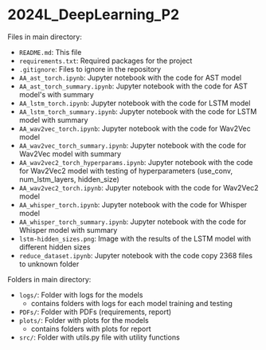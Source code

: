 # 2024L_DeepLearning_P2

Files in main directory:
- `README.md`: This file
- `requirements.txt`: Required packages for the project
- `.gitignore`: Files to ignore in the repository
- `AA_ast_torch.ipynb`: Jupyter notebook with the code for AST model
- `AA_ast_torch_summary.ipynb`: Jupyter notebook with the code for AST model's with summary
- `AA_lstm_torch.ipynb`: Jupyter notebook with the code for LSTM model
- `AA_lstm_torch_summary.ipynb`: Jupyter notebook with the code for LSTM model with summary
- `AA_wav2vec_torch.ipynb`: Jupyter notebook with the code for Wav2Vec model
- `AA_wav2vec_torch_summary.ipynb`: Jupyter notebook with the code for Wav2Vec model with summary
- `AA_wav2vec2_torch_hyperparams.ipynb`: Jupyter notebook with the code for Wav2Vec2 model with testing of hyperparameters (use_conv, num_lstm_layers, hidden_size)
- `AA_wav2vec2_torch.ipynb`: Jupyter notebook with the code for Wav2Vec2 model
- `AA_whisper_torch.ipynb`: Jupyter notebook with the code for Whisper model
- `AA_whisper_torch_summary.ipynb`: Jupyter notebook with the code for Whisper model with summary
- `lstm-hidden_sizes.png`: Image with the results of the LSTM model with different hidden sizes
- `reduce_dataset.ipynb`: Jupyter notebook with the code copy 2368 files to unknown folder

Folders in main directory:
- `logs/`: Folder with logs for the models
    - contains folders with logs for each model training and testing
- `PDFs/`: Folder with PDFs (requirements, report)
- `plots/`: Folder with plots for the models
    - contains folders with plots for report
- `src/`: Folder with utils.py file with utility functions